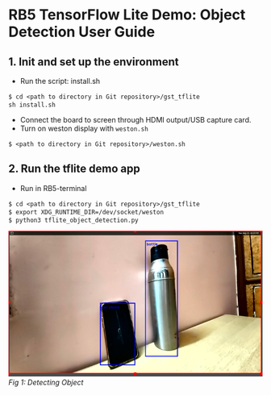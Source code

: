 # RB5 TensorFlow Lite Demo: Object Detection User Guide

## 1. Init and set up the environment

 - Run the script: install.sh

```
$ cd <path to directory in Git repository>/gst_tflite
sh install.sh
```

+ Connect the board to screen through HDMI output/USB capture card.
+  Turn on weston display with  `weston.sh`
```
$ <path to directory in Git repository>/weston.sh
```

## 2. Run the tflite demo app
+ Run in RB5-terminal

```shell
$ cd <path to directory in Git repository>/gst_tflite
$ export XDG_RUNTIME_DIR=/dev/socket/weston
$ python3 tflite_object_detection.py
```
![Object Detection](image/tflite_one.png)*Fig 1: Detecting Object*
